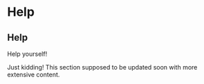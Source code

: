 # Help

## Help

Help yourself!

Just kidding! This section supposed to be updated soon with more extensive content.

